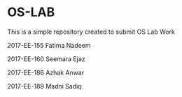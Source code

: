 # OS-LAB
This is a simple repository created to submit OS Lab Work

2017-EE-155 Fatima Nadeem

2017-EE-160 Seemara Ejaz

2017-EE-186 Azhak Anwar

2017-EE-189 Madni Sadiq



